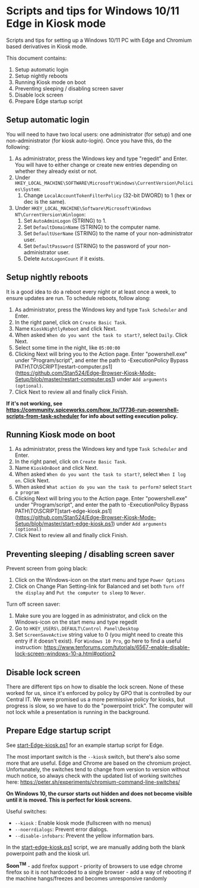 # Scripts and tips for Windows 10/11 Edge in Kiosk mode
Scripts and tips for setting up a Windows 10/11 PC with Edge and Chromium based derivatives in Kiosk mode.

This document contains:

1. Setup automatic login
2. Setup nightly reboots
3. Running Kiosk mode on boot
4. Preventing sleeping / disabling screen saver
5. Disable lock screen
6. Prepare Edge startup script

## Setup automatic login

You will need to have two local users: one administrator (for setup) and one non-administrator (for kiosk auto-login). Once you have this, do the following:

1. As administrator, press the Windows key and type "regedit" and Enter.
You will have to either change or create new entries depending on whether they already exist or not.
2. Under `HKEY_LOCAL_MACHINE\SOFTWARE\Microsoft\Windows\CurrentVersion\Policies\System`:
    1. Change `LocalAccountTokenFilterPolicy` (32-bit DWORD) to 1 (hex or dec is the same).
3. Under `HKEY_LOCAL_MACHINE\Software\Microsoft\Windows NT\CurrentVersion\Winlogon`:
    1. Set `AutoAdminLogon` (STRING) to 1.
    2. Set `DefaultDomainName` (STRING) to the computer name.
    3. Set `DefaultUserName` (STRING) to the name of your non-administrator user.
    4. Set `DefaultPassword` (STRING) to the password of your non-administrator user. 
    5. Delete `AutoLogonCount` if it exists.

## Setup nightly reboots

It is a good idea to do a reboot every night or at least once a week, to ensure updates are run.
To schedule reboots, follow along:

1.	As administrator, press the Windows key and type `Task Scheduler` and Enter.
2.	In the right panel, click on `Create Basic Task`.
3.	Name `KioskNightlyReboot` and click Next.
4.	When asked `When do you want the task to start?`, select `Daily`. Click Next.
5.	Select some time in the night, like `05:00:00`
6.	Clicking Next will bring you to the Action page. Enter "powershell.exe" under "Program/script",
    and enter the path to -ExecutionPolicy Bypass PATH\TO\SCRIPT\[restart-computer.ps1](https://github.com/Stan524/Edge-Browser-Kiosk-Mode-Setup/blob/master/restart-computer.ps1) under `Add arguments (optional)`. 
7.	Click Next to review all and finally click Finish.

**If it's not working, see https://community.spiceworks.com/how_to/17736-run-powershell-scripts-from-task-scheduler for info about setting execution policy.**

## Running Kiosk mode on boot

1.	As administrator, press the Windows key and type `Task Scheduler` and Enter.
2.	In the right panel, click on `Create Basic Task`.
3.	Name `KioskOnBoot` and click Next.
4.	When asked `When do you want the task to start?`, select `When I log on`. Click Next.
5.	When asked `What action do you wan the task to perform?` select `Start a program`
6.	Clicking Next will bring you to the Action page. Enter "powershell.exe" under "Program/script",
	and enter the path to -ExecutionPolicy Bypass PATH\TO\SCRIPT\[start-edge-kiosk.ps1](https://github.com/Stan524/Edge-Browser-Kiosk-Mode-Setup/blob/master/start-edge-kiosk.ps1) under `Add arguments (optional)`
7.	Click Next to review all and finally click Finish.

## Preventing sleeping / disabling screen saver

Prevent screen from going black:
1. Click on the Windows-icon on the start menu and type `Power Options`
2. Click on Change Plan Setting-link for Balanced and set both `Turn off the display` and `Put the computer to sleep` to `Never`.

Turn off screen saver:
1. Make sure you are logged in as administrator, and click on the Windows-icon on the start menu and type regedit
2. Go to `HKEY_USERS\.DEFAULT\Control Panel\Desktop`
3. Set `ScreenSaveActive` string value to 0 (you might need to create this entry if it doesn't exist). 
For `Windows 10 Pro`, go here to find a useful instruction: https://www.tenforums.com/tutorials/6567-enable-disable-lock-screen-windows-10-a.html#option2

## Disable lock screen

There are different tips on how to disable the lock screen. None of these worked for us, since it's enforced by policy by GPO that is controlled by our Central IT. We were promised us a more permissive policy for kiosks, but progress is slow, so we have to do the "powerpoint trick". The computer will not lock while a presentation is running in the background.

## Prepare Edge startup script

See [start-Edge-kiosk.ps1](https://github.com/Stan524/Edge-Browser-Kiosk-Mode-Setup/blob/master/start-edge-kiosk.ps1) for an example startup script for Edge.

The most important switch is the `--kiosk` switch, but there's also some more that are useful. Edge and Chrome are based on the chromium project. Unfortunately, the switches tend to change from version to version without much notice, so always check with the updated list of working switches here: https://peter.sh/experiments/chromium-command-line-switches/

**On Windows 10, the cursor starts out hidden and does not become visible until it is moved. This is perfect for kiosk screens.**

Useful switches:

- `--kiosk` : Enable kiosk mode (fullscreen with no menus)
- `--noerrdialogs`: Prevent error dialogs.
- `--disable-infobars`: Prevent the yellow information bars.

In the [start-edge-kiosk.ps1](https://github.com/Stan524/Edge-Browser-Kiosk-Mode-Setup/blob/master/start-edge-kiosk.ps1) script, we are manually adding both the blank powerpoint path and the kiosk url.

**Soon<sup>TM</sup>**
	- add firefox support
	- priority of browsers to use edge chrome firefox so it is not hardcoded to a single browser
	- add a way of rebooting if the machine hangs/freezes and becomes unresponsive randomly